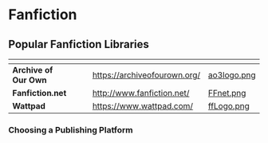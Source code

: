 # Fanfiction

## Popular Fanfiction Libraries

<table data-view="cards" data-full-width="true"><thead><tr><th></th><th></th><th></th><th data-hidden data-card-target data-type="content-ref"></th><th data-hidden data-card-cover data-type="files"></th></tr></thead><tbody><tr><td><strong>Archive of Our Own</strong></td><td></td><td></td><td><a href="https://archiveofourown.org/">https://archiveofourown.org/</a></td><td><a href="../.gitbook/assets/ao3logo.png">ao3logo.png</a></td></tr><tr><td><strong>Fanfiction.net</strong></td><td></td><td></td><td><a href="http://www.fanfiction.net/">http://www.fanfiction.net/</a></td><td><a href="../.gitbook/assets/FFnet.png">FFnet.png</a></td></tr><tr><td><strong>Wattpad</strong></td><td></td><td></td><td><a href="https://www.wattpad.com/">https://www.wattpad.com/</a></td><td><a href="../.gitbook/assets/ffLogo.png">ffLogo.png</a></td></tr></tbody></table>

### Choosing a Publishing Platform

